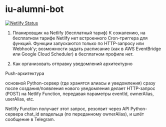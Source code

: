 # iu-alumni-bot

[![Netlify Status](https://api.netlify.com/api/v1/badges/c25c89bf-defa-40c7-a868-9da02a499f24/deploy-status)](https://app.netlify.com/sites/alumap-notification-bot/deploys)

1) Планировщик на Netlify (бесплатный тариф)
К сожалению, на бесплатном тарифе Netlify нет встроенного Cron-триггера для функций. Функции запускаются только по HTTP-запросу или Webhook’у; возможности задать расписание (как в AWS EventBridge или Google Cloud Scheduler) в бесплатном профиле нет.

2) Как организовать отправку уведомлений архитектурно

Push-архитектура

основной Python-сервер (где хранятся алиасы и уведомления) сразу после создания/появления нового уведомления делает HTTP-запрос (POST) на Netlify Function, передавая параметры eventId, ownerAlias, userAlias, etc.

Netlify Function получает этот запрос, резолвит через API Python-сервера chat_id владельца (по переданному ownerAlias), и шлёт сообщение в Telegram.
